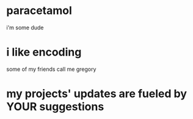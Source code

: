 # paracetamol
i'm some dude

# i like encoding

some of my friends call me gregory

# my projects' updates are fueled by YOUR suggestions
